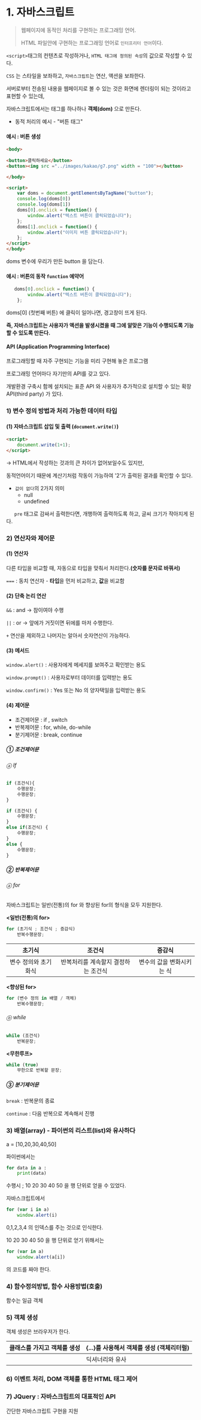 # 1. 자바스크립트

> 웹페이지에 동적인 처리를 구현하는 프로그래밍 언어.
>
> HTML 파일안에 구현하는 프로그래밍 언어로 `인터프리터 언어`이다.

`<script>`태그의 컨텐츠로 작성하거나, `HTML 태그에 정의된 속성`의 값으로 작성할 수 있다.



`CSS` 는 스타일을 보좌하고, `자바스크립트`는 연산, 액션을 보좌한다.

서버로부터 전송된 내용을 웹페이지로 볼 수 있는 것은 화면에 렌더링이 되는 것이라고 표현할 수 있는데,

자바스크립트에서는 태그를 하나하나 **객체(dom)** 으로 만든다.



* 동적 처리의 예시 - "버튼 태그"

#### 예시 : 버튼 생성

```html
<body>
    
<button>클릭하세요</button>
<button><img src ="../images/kakao/g7.png" width = "100"></button>    

</body>
```



```html
<script>
    var doms = document.getElementsByTagName("button");
    console.log(doms[0])
    console.log(doms[1])
    doms[0].onclick = function() {
        window.alert("텍스트 버튼이 클릭되었습니다");
    };
    doms[1].onclick = function() {
        window.alert("이미지 버튼 클릭되었습니다");
    };
</script>
</body>
```

doms 변수에 우리가 만든 button 을 담는다.



#### 예시 : 버튼의 동작 `function` 예약어

```javascript
   doms[0].onclick = function() {
        window.alert("텍스트 버튼이 클릭되었습니다");
    };
```

doms[0] (첫번째 버튼) 에 클릭이 일어나면, 경고창이 뜨게 된다. 





**즉, 자바스크립트는 사용자가 액션을 발생시켰을 때 그에 알맞은 기능이 수행되도록 기능할 수 있도록 만든다.**







#### API (Application Programming Interface)

프로그래밍할 때 자주 구현되는 기능을 미리 구현해 놓은 프로그램

프로그래밍 언어마다 자기만의 API를 갖고 있다.

개발환경 구축시 함께 설치되는 표준 API 와 사용자가 추가적으로 설치할 수 있는 확장 API(third party) 가 있다.





### 1) 변수 정의 방법과 처리 가능한 데이터 타입

#### (1) 자바스크립트 삽입 및 출력 (`document.write()`)

```html
<script>
    document.write(1+1);
</script>
```

→ HTML에서 작성하는 것과의 큰 차이가 없어보일수도 있지만,

동적언어이기 때문에 계산기처럼 작동이 가능하여 '2'가 출력된 결과를 확인할 수 있다.



* `값이 없다`의 2가지 의미
  - null 
  - undefined



`	pre` 태그로 감싸서 출력한다면, 개행하여 출력하도록 하고, 글씨 크기가 작아지게 된다.



### 2) 연산자와 제어문




#### (1) 연산자
다른 타입을 비교할 때, 자동으로 타입을 맞춰서 처리한다.**(숫자를 문자로 바꿔서)**

`===` : 동치 연산자 - **타입**을 먼저 비교하고, **값**을 비교함




#### (2) 단축 논리 연산

`&&` : and -> 참이여야 수행

`||` : or -> 앞에가 거짓이면 뒤에를 마저 수행한다.

`+` 연산을 제외하고 나머지는 알아서 숫자연산이 가능하다.



#### (3) 메서드

`window.alert()` : 사용자에게 메세지를 보여주고 확인받는 용도

`window.prompt()` : 사용자로부터 데이터를 입력받는 용도

`window.confirm()` : Yes 또는 No 의 양자택일을 입력받는 용도



#### (4) 제어문

* 조건제어문 : if , switch
* 반복제어문 : for, while, do-while
* 분기제어문 : break, continue

##### ① 조건제어문

###### ⓐ If

```javascript
if (조건식){
	수행문장;
	수행문장;
}
```

```javascript
if (조건식) {
	수행문장;
}
else if(조건식) {
	수행문장;
}
else {
	수행문장;
}
```



##### ② 반복제어문

###### ⓐ for

자바스크립트는 일반(전통)의 for 와 향상된 for의 형식을 모두 지원한다.

**<일반(전통)의 for>**

```javascript
for (초기식 ; 조건식 ; 증감식)
	반복수행문장;
```

|        초기식        |               조건식                |          증감식           |
| :------------------: | :---------------------------------: | :-----------------------: |
| 변수 정의와 초기화식 | 반복처리를 계속할지 결정하는 조건식 | 변수의 값을 변화시키는 식 |



**<향상된 for>**

```javascript
for (변수 정의 in 배열 / 객체)
	반복수행문장;
```



###### ⓑ while

```javascript
while (조건식)
	반복문장;
```



**<무한루프>**

```javascript
while (true)
	무한으로 반복할 문장;
```





##### ③ 분기제어문

`break` : 반복문의 종료

`continue` : 다음 반복으로 계속해서 진행 



### 3) 배열(array) - 파이썬의 리스트(list)와 유사하다

a = [10,20,30,40,50]

파이썬에서는

```python
for data in a :
	print(data)
```

수행시 ; 10 20 30 40 50 을 행 단위로 얻을 수 있었다.



자바스크립트에서

```javascript
for (var i in a)
	window.alert(i)
```

0,1,2,3,4 의 인덱스를 주는 것으로 인식한다.



10 20 30 40 50 을 행 단위로 얻기 위해서는

```javascript
for (var in a)
	window.alert(a[i])
```

의 코드를 짜야 한다.





### 4) 함수정의방법, 함수 사용방법(호출)

함수는 일급 객체



### 5) 객체 생성

객체 생성은 브라우저가 한다.

| 클래스를 가지고 객체를 생성 | {...}를 사용해서 객체를 생성 (객체리터럴) |
| --------------------------- | ----------------------------------------- |
|                             | 딕셔너리와 유사                           |







### 6) 이벤트 처리, DOM 객체를 통한 HTML 태그 제어 





### 7) JQuery : 자바스크립트의 대표적인 API

간단한 자바스크립트 구현을 지원



